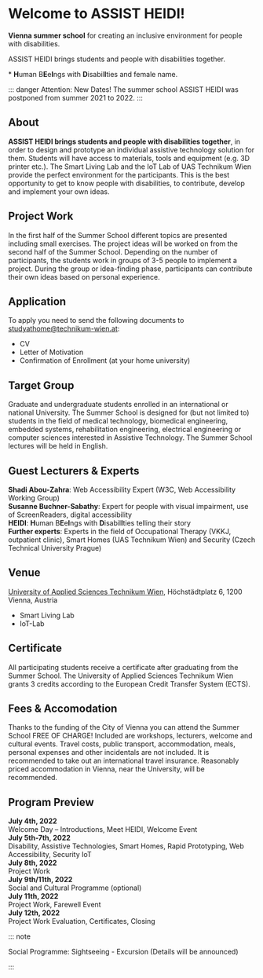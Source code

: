 # Welcome to ASSIST HEIDI!

<PdfContainer title="ASSIST HEIDI*" href="/assets/pdf/summer-school/at-summer-school-2021-extended-application.pdf" thumb="/assets/pdf/summer-school/at-summer-school-2021.png">

**Vienna summer school** for creating an inclusive environment for people with disabilities.  

<!-- **JULY 5-13, 2021** -->

ASSIST HEIDI brings students and people with disabilities together.

</PdfContainer>

\* **H**uman B**E**e**I**ngs with **D**isabil**I**ties and female name.

::: danger Attention: New Dates!
The summer school ASSIST HEIDI was postponed from summer 2021 to 2022.
:::

## About

**ASSIST HEIDI brings students and people with disabilities together**, in order to design and prototype an individual assistive technology solution for them.
Students will have access to materials, tools and equipment (e.g. 3D printer etc.).
The Smart Living Lab and the IoT Lab of UAS Technikum Wien provide the perfect environment for the participants.
This is the best opportunity to get to know people with disabilities, to contribute, develop and implement your own ideas.

## Project Work

In the first half of the Summer School different topics are presented including small exercises.
The project ideas will be worked on from the second half of the Summer School.
Depending on the number of participants, the students work in groups of 3-5 people to implement a project.
During the group or idea-finding phase, participants can contribute their own ideas based on personal experience.

## Application

To apply you need to send the following documents to [studyathome@technikum-wien.at](mailto:studyathome@technikum-wien.at):

* CV
* Letter of Motivation
* Confirmation of Enrollment (at your home university)

<!-- ::: note

Participants: 15 students max.  
Application Deadline: **April 9th, 2021** (*extended*)  
Information: [studyathome@technikum-wien.at](mailto:studyathome@technikum-wien.at)

::: -->

## Target Group

Graduate and undergraduate students enrolled in an international or national University.
The Summer School is designed for (but not limited to) students in the field of medical technology, biomedical engineering, embedded systems, rehabilitation engineering, electrical engineering or computer sciences interested in Assistive Technology.
The Summer School lectures will be held in English.

## Guest Lecturers & Experts

**Shadi Abou-Zahra**: Web Accessibility Expert (W3C, Web Accessibility Working Group)  
**Susanne Buchner-Sabathy**: Expert for people with visual impairment, use of ScreenReaders, digital accessibility  
**HEIDI**: **H**uman B**E**e**I**ngs with **D**isabil**I**ties telling their story  
**Further experts**: Experts in the field of Occupational
Therapy (VKKJ, outpatient clinic), Smart Homes (UAS
Technikum Wien) and Security (Czech Technical
University Prague)  

## Venue

[University of Applied Sciences Technikum Wien](/studyathome/partner/uastw/), Höchstädtplatz 6, 1200 Vienna, Austria

* Smart Living Lab
* IoT-Lab

<Youtube id="xBFLoPRD6rE"/>

## Certificate

All participating students receive a certificate after graduating from the Summer School.
The University of Applied Sciences Technikum Wien grants 3 credits according to the European Credit Transfer System (ECTS).

## Fees & Accomodation

Thanks to the funding of the City of Vienna you can attend the Summer School FREE OF CHARGE!
Included are workshops, lecturers, welcome and cultural events. Travel costs, public transport, accommodation, meals, personal expenses and other incidentals are not included.
It is recommended to take out an international travel insurance.
Reasonably priced accommodation in Vienna, near the University, will be recommended.

## Program Preview

**July 4th, 2022**  
Welcome Day – Introductions, Meet HEIDI, Welcome Event  
**July 5th-7th, 2022**  
Disability, Assistive Technologies, Smart Homes, Rapid Prototyping, Web Accessibility, Security IoT  
**July 8th, 2022**  
Project Work  
**July 9th/11th, 2022**  
Social and Cultural Programme (optional)  
**July 11th, 2022**  
Project Work, Farewell Event  
**July 12th, 2022**  
Project Work Evaluation, Certificates, Closing

::: note 

Social Programme: Sightseeing - Excursion (Details will be announced)

:::